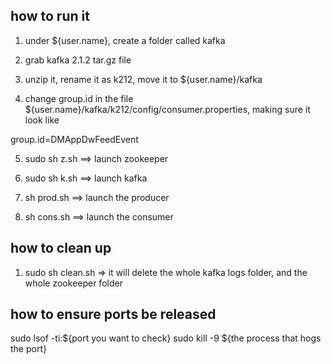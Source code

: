 ## how to run it


1. under ${user.name}, create a folder called kafka

2. grab kafka 2.1.2 tar.gz file

3. unzip it, rename it as k212, move it to ${user.name}/kafka

4. change group.id in the file  ${user.name}/kafka/k212/config/consumer.properties, making sure it look like

group.id=DMAppDwFeedEvent

5. sudo sh z.sh   ==> launch zookeeper

6. sudo sh k.sh  ==> launch kafka

7. sh prod.sh  ==> launch the producer

8. sh cons.sh  ==> launch the consumer



## how to clean up

1. sudo sh clean.sh  => it will delete the whole kafka logs folder, and the whole zookeeper folder



## how to ensure ports be released
sudo lsof -ti:${port you want to check}
sudo kill -9  ${the process that hogs the port}